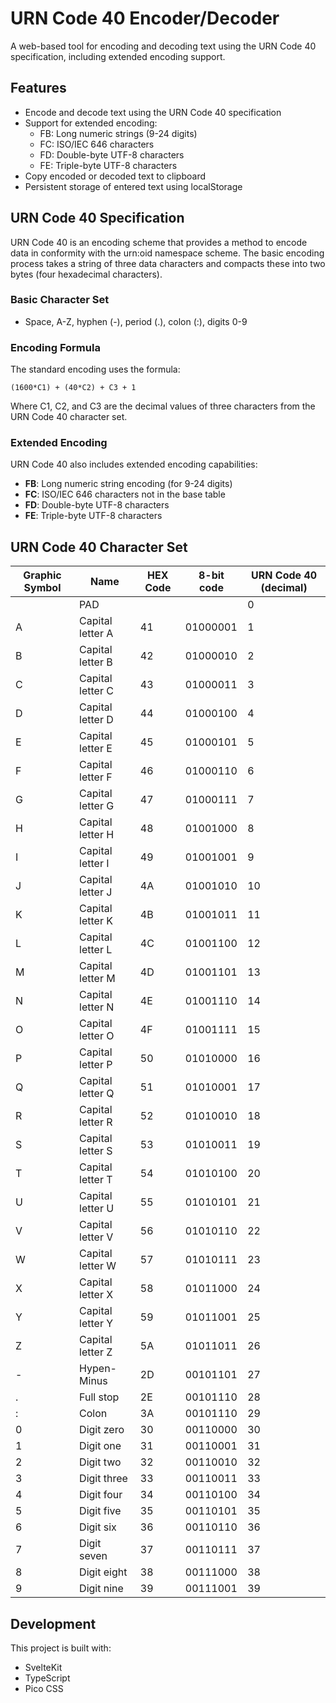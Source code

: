 # URN Code 40 Encoder/Decoder

A web-based tool for encoding and decoding text using the URN Code 40 specification, including extended encoding support.

## Features

- Encode and decode text using the URN Code 40 specification
- Support for extended encoding:
  - FB: Long numeric strings (9-24 digits)
  - FC: ISO/IEC 646 characters
  - FD: Double-byte UTF-8 characters
  - FE: Triple-byte UTF-8 characters
- Copy encoded or decoded text to clipboard
- Persistent storage of entered text using localStorage

## URN Code 40 Specification

URN Code 40 is an encoding scheme that provides a method to encode data in conformity with the urn:oid namespace scheme. The basic encoding process takes a string of three data characters and compacts these into two bytes (four hexadecimal characters).

### Basic Character Set

- Space, A-Z, hyphen (-), period (.), colon (:), digits 0-9

### Encoding Formula

The standard encoding uses the formula:

```
(1600*C1) + (40*C2) + C3 + 1
```

Where C1, C2, and C3 are the decimal values of three characters from the URN Code 40 character set.

### Extended Encoding

URN Code 40 also includes extended encoding capabilities:

- **FB**: Long numeric string encoding (for 9-24 digits)
- **FC**: ISO/IEC 646 characters not in the base table
- **FD**: Double-byte UTF-8 characters
- **FE**: Triple-byte UTF-8 characters

## URN Code 40 Character Set

| Graphic Symbol | Name             | HEX Code | 8-bit code | URN Code 40 (decimal) |
| -------------- | ---------------- | -------- | ---------- | --------------------- |
|                | PAD              |          |            | 0                     |
| A              | Capital letter A | 41       | 01000001   | 1                     |
| B              | Capital letter B | 42       | 01000010   | 2                     |
| C              | Capital letter C | 43       | 01000011   | 3                     |
| D              | Capital letter D | 44       | 01000100   | 4                     |
| E              | Capital letter E | 45       | 01000101   | 5                     |
| F              | Capital letter F | 46       | 01000110   | 6                     |
| G              | Capital letter G | 47       | 01000111   | 7                     |
| H              | Capital letter H | 48       | 01001000   | 8                     |
| I              | Capital letter I | 49       | 01001001   | 9                     |
| J              | Capital letter J | 4A       | 01001010   | 10                    |
| K              | Capital letter K | 4B       | 01001011   | 11                    |
| L              | Capital letter L | 4C       | 01001100   | 12                    |
| M              | Capital letter M | 4D       | 01001101   | 13                    |
| N              | Capital letter N | 4E       | 01001110   | 14                    |
| O              | Capital letter O | 4F       | 01001111   | 15                    |
| P              | Capital letter P | 50       | 01010000   | 16                    |
| Q              | Capital letter Q | 51       | 01010001   | 17                    |
| R              | Capital letter R | 52       | 01010010   | 18                    |
| S              | Capital letter S | 53       | 01010011   | 19                    |
| T              | Capital letter T | 54       | 01010100   | 20                    |
| U              | Capital letter U | 55       | 01010101   | 21                    |
| V              | Capital letter V | 56       | 01010110   | 22                    |
| W              | Capital letter W | 57       | 01010111   | 23                    |
| X              | Capital letter X | 58       | 01011000   | 24                    |
| Y              | Capital letter Y | 59       | 01011001   | 25                    |
| Z              | Capital letter Z | 5A       | 01011011   | 26                    |
| -              | Hypen-Minus      | 2D       | 00101101   | 27                    |
| .              | Full stop        | 2E       | 00101110   | 28                    |
| :              | Colon            | 3A       | 00101110   | 29                    |
| 0              | Digit zero       | 30       | 00110000   | 30                    |
| 1              | Digit one        | 31       | 00110001   | 31                    |
| 2              | Digit two        | 32       | 00110010   | 32                    |
| 3              | Digit three      | 33       | 00110011   | 33                    |
| 4              | Digit four       | 34       | 00110100   | 34                    |
| 5              | Digit five       | 35       | 00110101   | 35                    |
| 6              | Digit six        | 36       | 00110110   | 36                    |
| 7              | Digit seven      | 37       | 00110111   | 37                    |
| 8              | Digit eight      | 38       | 00111000   | 38                    |
| 9              | Digit nine       | 39       | 00111001   | 39                    |

## Development

This project is built with:

- SvelteKit
- TypeScript
- Pico CSS

